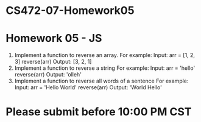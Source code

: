 # CS472-07-Homework05
# Homework 05 - JS
1. Implement a function to reverse an array. 
For example:
Input: arr = [1, 2, 3]
reverse(arr)
Output: [3, 2, 1]
2. Implement a function to reverse a string
For example:
Input: arr = 'hello'
reverse(arr)
Output: 'olleh'
3. Implement a function to reverse all words of a sentence
For example:
Input: arr = 'Hello World'
reverse(arr)
Output: 'World Hello'

# Please submit before 10:00 PM CST
